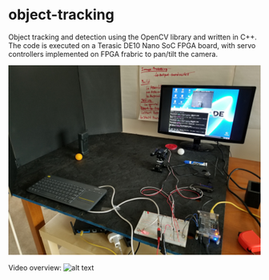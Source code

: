 # object-tracking
Object tracking and detection using the OpenCV library and written in C++.
The code is executed on a Terasic DE10 Nano SoC FPGA board, with servo controllers implemented on FPGA frabric to pan/tilt the camera. 


 
![alt text](https://github.com/ronaldynchan/object-tracking/blob/master/Testbench_Setup.jpg)


Video overview:
![alt text](https://youtu.be/1kUA8nwv7yY)



